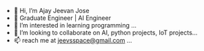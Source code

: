 - 👋 Hi, I’m Ajay Jeevan Jose
- 🌱 Graduate Engineer | AI Engineer
- 👀 I’m interested in learning programming ...
- 💞️ I’m looking to collaborate on AI, python projects, IoT projects...
- 📫 reach me at jeevsspace@gmail.com ...



<!---
jeev-jo/jeev-jo is a ✨ special ✨ repository because its `README.md` (this file) appears on your GitHub profile.
You can click the Preview link to take a look at your changes.
--->
